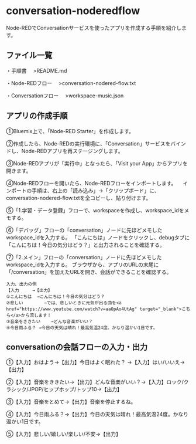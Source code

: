 # conversation-noderedflow

Node-REDでConversationサービスを使ったアプリを作成する手順を紹介します。

## ファイル一覧
・手順書
　>README.md

・Node-REDフロー
　>conversation-nodered-flow.txt

・Conversationフロー
　>workspace-music.json


## アプリの作成手順
①Bluemix上で、「Node-RED Starter」を作成します。

②作成したら、Node-REDの実行環境に、「Conversation」サービスをバインドし、Node-REDアプリを再ステージングします。

③Node-REDアプリが「実行中」となったら、「Visit your App」からアプリを開きます。

④Node-REDフローを開いたら、Node-REDフローをインポートします。
　インポートの手順は、右上の「読み込み」→「クリップボード」に、conversation-nodered-flow.txtを全コピーし、貼り付けます。

⑤「1.学習・データ登録」フローで、workspaceを作成し、workspace_idをメモする。

⑥「デバッグ」フローの「conversation」ノードに先ほどメモしたworkspace_idを入力する。
「こんにちは」ノードをクリックし、debugタブに「こんにちは！今日の気分はどう？」と出力されることを確認する。

⑦「2.メイン」フローの「conversation」ノードに先ほどメモしたworkspace_idを入力する。
ブラウザから、アプリのURLの末尾に「/conversation」を加えたURLを開き、会話ができることを確認する。

	入力、出力の例
	【入力		→【出力】
	①こんにちは	→こんにちは！今日の気分はどう？
	②悲しい		→では、悲しいときに元気が出る曲を<a href="https://www.youtube.com/watch?v=aaOpAo4UtAg" target="_blank">こちら</a>から流します！
	③音楽をききたい	→どんな音楽がいい？
	④今日雨ふる？	→今日の天気は晴れ！最高気温24度。かなり温かい1日です。


## conversationの会話フローの入力・出力
①【入力】おはよう→【出力】今日はよく眠れた？ →【入力】はい/いいえ→【出力】

②【入力】音楽をききたい→【出力】どんな音楽がいい？→【入力】ロック/クラシック/JPOP/ヒップホップ/トップ10→【出力】

③【入力】音楽をとめて→【出力】音楽を停止するね。 

④【入力】今日雨ふる？→【出力】今日の天気は晴れ！最高気温24度。かなり温かい1日です。

⑤【入力】悲しい/嬉しい/楽しい/不安→【出力】
